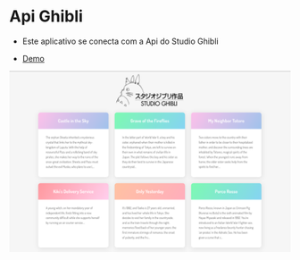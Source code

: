 # Api Ghibli

- Este aplicativo se conecta com a Api do Studio Ghibli

- [Demo](https://dione-vianna.github.io/ghibli/)

![](Layout.png)
